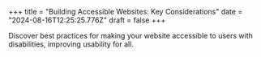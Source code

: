 +++
title = "Building Accessible Websites: Key Considerations"
date = "2024-08-16T12:25:25.776Z"
draft = false
+++

  Discover best practices for making your website accessible to users with disabilities, improving usability for all.
        